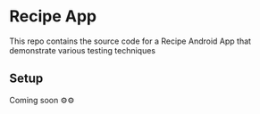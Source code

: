 # Recipe App

This repo contains the source code for a Recipe Android App that demonstrate various testing techniques

## Setup
Coming soon ⚙️⚙️
